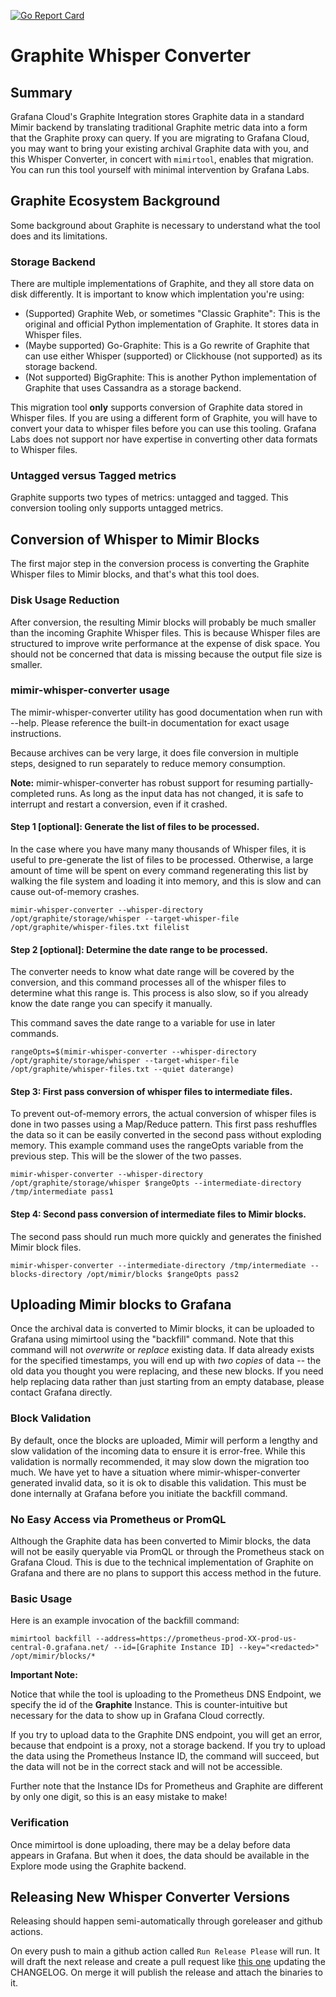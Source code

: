 <a href="https://goreportcard.com/report/github.com/grafana/mimir-graphite"><img src="https://goreportcard.com/badge/github.com/grafana/mimir-graphite" alt="Go Report Card" /></a>

# Graphite Whisper Converter

## Summary

Grafana Cloud's Graphite Integration stores Graphite data in a standard Mimir backend by translating traditional Graphite metric data into a form that the Graphite proxy can query.
If you are migrating to Grafana Cloud, you may want to bring your existing archival Graphite data with you, and this Whisper Converter, in concert with `mimirtool`, enables that migration.
You can run this tool yourself with minimal intervention by Grafana Labs.

## Graphite Ecosystem Background

Some background about Graphite is necessary to understand what the tool does and its limitations.

### Storage Backend

There are multiple implementations of Graphite, and they all store data on disk differently.
It is important to know which implentation you're using:

* (Supported) Graphite Web, or sometimes "Classic Graphite": This is the original and official Python implementation of Graphite. It stores data in Whisper files.
* (Maybe supported) Go-Graphite: This is a Go rewrite of Graphite that can use either Whisper (supported) or Clickhouse (not supported) as its storage backend.
* (Not supported) BigGraphite: This is another Python implementation of Graphite that uses Cassandra as a storage backend.

This migration tool **only** supports conversion of Graphite data stored in Whisper files.
If you are using a different form of Graphite, you will have to convert your data to whisper files before you can use this tooling.
Grafana Labs does not support nor have expertise in converting other data formats to Whisper files.

### Untagged versus Tagged metrics

Graphite supports two types of metrics: untagged and tagged.
This conversion tooling only supports untagged metrics.

## Conversion of Whisper to Mimir Blocks

The first major step in the conversion process is converting the Graphite Whisper files to Mimir blocks, and that's what this tool does.

### Disk Usage Reduction

After conversion, the resulting Mimir blocks will probably be much smaller than the incoming Graphite Whisper files.
This is because Whisper files are structured to improve write performance at the expense of disk space.
You should not be concerned that data is missing because the output file size is smaller.

### mimir-whisper-converter usage

The mimir-whisper-converter utility has good documentation when run with --help.
Please reference the built-in documentation for exact usage instructions.

Because archives can be very large, it does file conversion in multiple steps, designed to run separately to reduce memory consumption.

**Note:** mimir-whisper-converter has robust support for resuming partially-completed runs.
As long as the input data has not changed, it is safe to interrupt and restart a conversion, even if it crashed.

#### Step 1 [optional]: Generate the list of files to be processed.

In the case where you have many many thousands of Whisper files, it is useful to pre-generate the list of files to be processed.
Otherwise, a large amount of time will be spent on every command regenerating this list by walking the file system and loading it into memory, and this is slow and can cause out-of-memory crashes.

`mimir-whisper-converter --whisper-directory /opt/graphite/storage/whisper --target-whisper-file /opt/graphite/whisper-files.txt filelist`

#### Step 2 [optional]: Determine the date range to be processed.

The converter needs to know what date range will be covered by the conversion, and this command processes all of the whisper files to determine what this range is.
This process is also slow, so if you already know the date range you can specify it manually.

This command saves the date range to a variable for use in later commands.

`rangeOpts=$(mimir-whisper-converter --whisper-directory /opt/graphite/storage/whisper --target-whisper-file /opt/graphite/whisper-files.txt --quiet daterange)`

#### Step 3: First pass conversion of whisper files to intermediate files.

To prevent out-of-memory errors, the actual conversion of whisper files is done in two passes using a Map/Reduce pattern.
This first pass reshuffles the data so it can be easily converted in the second pass without exploding memory.
This example command uses the rangeOpts variable from the previous step.
This will be the slower of the two passes.

`mimir-whisper-converter --whisper-directory /opt/graphite/storage/whisper $rangeOpts --intermediate-directory /tmp/intermediate pass1`

#### Step 4: Second pass conversion of intermediate files to Mimir blocks.

The second pass should run much more quickly and generates the finished Mimir block files.

`mimir-whisper-converter --intermediate-directory /tmp/intermediate --blocks-directory /opt/mimir/blocks $rangeOpts pass2`

## Uploading Mimir blocks to Grafana

Once the archival data is converted to Mimir blocks, it can be uploaded to Grafana using mimirtool using the "backfill" command.
Note that this command will not *overwrite* or *replace* existing data.
If data already exists for the specified timestamps, you will end up with *two copies* of data -- the old data you thought you were replacing, and these new blocks.
If you need help replacing data rather than just starting from an empty database, please contact Grafana directly.

### Block Validation

By default, once the blocks are uploaded, Mimir will perform a lengthy and slow validation of the incoming data to ensure it is error-free.
While this validation is normally recommended, it may slow down the migration too much.
We have yet to have a situation where mimir-whisper-converter generated invalid data, so it is ok to disable this validation.
This must be done internally at Grafana before you initiate the backfill command.

### No Easy Access via Prometheus or PromQL

Although the Graphite data has been converted to Mimir blocks, the data will not be easily queryable via PromQL or through the Prometheus stack on Grafana Cloud.
This is due to the technical implementation of Graphite on Grafana and there are no plans to support this access method in the future.

### Basic Usage
Here is an example invocation of the backfill command:

`mimirtool backfill --address=https://prometheus-prod-XX-prod-us-central-0.grafana.net/ --id=[Graphite Instance ID] --key="<redacted>" /opt/mimir/blocks/*`

**Important Note:**

Notice that while the tool is uploading to the Prometheus DNS Endpoint, we specify the id of the **Graphite** Instance.
This is counter-intuitive but necessary for the data to show up in Grafana Cloud correctly.

If you try to upload data to the Graphite DNS endpoint, you will get an error, because that endpoint is a proxy, not a storage backend.
If you try to upload the data using the Prometheus Instance ID, the command will succeed, but the data will not be in the correct stack and will not be accessible.

Further note that the Instance IDs for Prometheus and Graphite are different by only one digit, so this is an easy mistake to make!

### Verification

Once mimirtool is done uploading, there may be a delay before data appears in Grafana.
But when it does, the data should be available in the Explore mode using the Graphite backend.

## Releasing New Whisper Converter Versions

Releasing should happen semi-automatically through goreleaser and github actions.

On every push to main a github action called `Run Release Please` will run. It will draft the next release and create
a pull request like [this one](https://github.com/grafana/mimir-graphite/pull/136) updating the CHANGELOG. On merge it
will publish the release and attach the binaries to it.